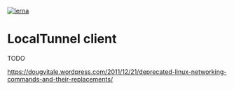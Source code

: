 [![lerna](https://img.shields.io/badge/maintained%20with-lerna-cc00ff.svg)](https://lernajs.io/)

# LocalTunnel client

TODO

https://dougvitale.wordpress.com/2011/12/21/deprecated-linux-networking-commands-and-their-replacements/
